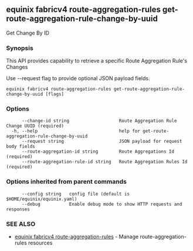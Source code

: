 ## equinix fabricv4 route-aggregation-rules get-route-aggregation-rule-change-by-uuid

Get Change By ID

### Synopsis

This API provides capability to retrieve a specific Route Aggregation Rule's Changes

Use --request flag to provide optional JSON payload fields.

```
equinix fabricv4 route-aggregation-rules get-route-aggregation-rule-change-by-uuid [flags]
```

### Options

```
      --change-id string                   Route Aggregation Rule Change UUID (required)
  -h, --help                               help for get-route-aggregation-rule-change-by-uuid
      --request string                     JSON payload for request body fields
      --route-aggregation-id string        Route Aggregations Id (required)
      --route-aggregation-rule-id string   Route Aggregation Rules Id (required)
```

### Options inherited from parent commands

```
      --config string   config file (default is $HOME/equinix/equinix.yaml)
      --debug           Enable debug mode to show HTTP requests and responses
```

### SEE ALSO

* [equinix fabricv4 route-aggregation-rules](equinix_fabricv4_route-aggregation-rules.md)	 - Manage route-aggregation-rules resources

